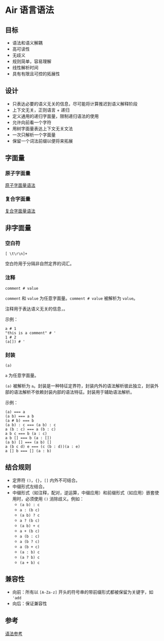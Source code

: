 # Air 语言语法

## 目标

- 语法和语义解耦
- 高可读性
- 无歧义
- 规则简单，容易理解
- 线性解析时间
- 具有有限且可控的拓展性

## 设计

- 只表达必要的语义无关的信息，尽可能将计算推迟到语义解释阶段
- 上下文无关，正则语言 + 递归
- 定义通用的递归字面量，限制递归语法的使用
- 允许向前看一个字符
- 用树字面量表达上下文无关文法
- 一次只解析一个字面量
- 保留一个词法前缀以便将来拓展

## 字面量

### 原子字面量

[原子字面量语法](./Air%20语言语法/原子字面量语法.md)

### 复合字面量

[复合字面量语法](./Air%20语言语法/复合字面量语法.md)

## 非字面量

### 空白符

`[ \t\r\n]+`

空白符用于分隔非自然定界的词汇。

### 注释

`comment # value`

`comment` 和 `value` 为任意字面量。`comment # value` 被解析为 `value`。

注释用于表达语义无关的信息，。

示例：

```air
a # 1
"this is a comment" # '
1 # 2
(a[]) # '
```

### 封装

`(a)`

‌`a‌` 为任意字面量。

`(a)` 被解析为 `a`。封装是一种特征定界符，封装内外的语法解析彼此独立，封装外部的语法解析不依赖封装内部的语法特征。封装用于辅助语法解析。

示例：

```air
(a) === a
(a b) === a b
(a # b) === b
(a b) : c === (a b) : c
a (b : c) === a (b : c)
a b c === b (a : c)
a b [] === b (a : [])
(a b) [] === (a b) []
a (b c d) e === (c (b : d))(a : e)
a [] b === [] (a : b)
```

## 结合规则

- 定界符 `()`，`{}`，`[]` 内外不可结合。
- 中缀形式左结合。
- 中缀形式（如注释，配对，逆运算，中缀应用）和前缀形式（如应用）嵌套使用时，必须使用 `()` 消除歧义。例如：
  - `(a b) : c`
  - `a : (b c)`
  - `(a b) ? c`
  - `a ? (b c)`
  - `(a b) + c`
  - `a + (b c)`
  - `a (b : c)`
  - `a (b ? c)`
  - `a (b + c)`
  - `(a : b) c`
  - `(a ? b) c`
  - `(a + b) c`

## 兼容性

- 向前：所有以 `[A-Za-z]` 开头的符号串的带前缀形式都被保留为关键字，如 `'add`
- 向后：保证兼容性

## 参考

[语法参考](./Air%20语言语法/语法参考.md)
